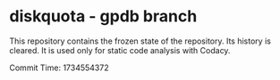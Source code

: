 # diskquota - gpdb branch

This repository contains the frozen state of the repository.
Its history is cleared. It is used only for static code
analysis with Codacy.

Commit Time: 1734554372